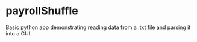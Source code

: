 # payrollShuffle
Basic python app demonstrating reading data from a .txt file and parsing it into a GUI. 
